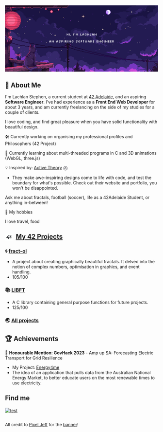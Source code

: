 ![Banner](./assets/img/github-banner-engineer.gif)

## :rocket: About Me

I'm Lachlan Stephen, a current student at [42 Adelaide](https://www.42adel.org.au/), and an aspiring **Software Engineer**. I've had experience as a **Front End Web Developer** for about 3 years, and am currently freelancing on the side of my studies for a couple of clients.

I love coding, and find great pleasure when you have solid functionality with beautiful design.

:hammer_and_wrench: Currently working on organising my professional profiles and Philosophers (42 Project)

:book: Currently learning about multi-threaded programs in C and 3D animations (WebGL, three.js)

:bulb: Inspired by: [Active Theory](https://activetheory.net/) <img src="./assets/img/at-icon.png" width="16px" align="center">
- They make awe-inspiring designs come to life with code, and test the boundary for what's possible. Check out their website and portfolio, you won't be disappointed.

Ask me about fractals, football (soccer), life as a 42Adelaide Student, or anything in-between!

:city_sunset: My hobbies

I love travel, food

## <img src="./assets/img/42.png" width="25px" align="center">&ensp;[My 42 Projects](https://github.com/stars/lachlanstephen/lists/42-projects)

### :cyclone: [fract-ol](https://github.com/lachlanstephen/fract-ol_42)

- A project about creating graphically beautiful fractals. It delved into the notion of complex numbers, optimisation in graphics, and event handling.
- 105/100

### :books: [LIBFT](https://github.com/lachlanstephen/LIBFT_42)

- A C library containing general purpose functions for future projects.
- 125/100

### :earth_asia: [All projects](https://github.com/stars/lachlanstephen/lists/42-projects)

## :trophy: Achievements

:herb: **Honourable Mention: GovHack 2023** - Amp up SA: Forecasting Electric Transport for Grid Resilience

- My Project: [Energy4me](https://2023.hackerspace.govhack.org/projects/energy4me)
- The idea of an application that pulls data from the Australian National Energy Market, to better educate users on the most renewable times to use electricity.

## Find me

<a href="https://linkedin.com/in/test" target="blank"><img align="center" src="https://raw.githubusercontent.com/rahuldkjain/github-profile-readme-generator/master/src/images/icons/Social/linked-in-alt.svg" alt="test" height="30" width="40" /></a>

##
All credit to <a href="https://portaly.cc/pixeljeff" target="_blank" rel="noopener noreferrer nofollow">Pixel Jeff</a> for the <a href="https://www.behance.net/gallery/103154127/SUDIO" target="_blank" rel="noopener noreferrer nofollow">banner</a>!